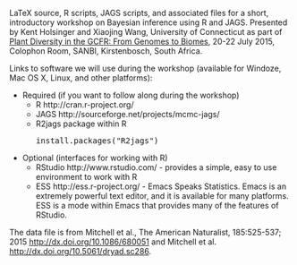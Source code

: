 LaTeX source, R scripts, JAGS scripts, and associated files for a
short, introductory workshop on Bayesian inference using R and
JAGS. Presented by Kent Holsinger and Xiaojing Wang, University of
Connecticut as part of
<a href="https://docs.google.com/document/d/1YK8HOUeYxjf_JljEXSrhCI5udhxyxshLCAzpVgb4_uI/edit#heading=h.m7urb75msfsi">
Plant Diversity in the GCFR: From Genomes to Biomes</a>, 20-22 July 2015,
Colophon Room, SANBI, Kirstenbosch, South Africa.

Links to software we will use during the workshop (available for
Windoze, Mac OS X, Linux, and other platforms):

<ul>
<li>Required (if you want to follow along during the workshop)
<ul>
<li> R http://cran.r-project.org/</li>
<li> JAGS http://sourceforge.net/projects/mcmc-jags/</li>
<li> R2jags package within R<br />
<pre>
install.packages("R2jags")
</pre>
</ul>
</li>
<li>Optional (interfaces for working with R)
<ul>
<li>RStudio http://www.rstudio.com/ - provides a simple, easy to use environment to work with R</li>
<li>ESS http://ess.r-project.org/ - Emacs Speaks Statistics. Emacs is an extremely powerful text editor, and it is available for many platforms. ESS is a mode within Emacs that provides many of the features of RStudio.
</ul>
</li>
</ul>

The data file is from Mitchell et al., The American Naturalist,
185:525-537; 2015 http://dx.doi.org/10.1086/680051 and Mitchell et al. http://dx.doi.org/10.5061/dryad.sc286.